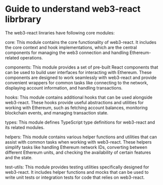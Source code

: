 # Guide to understand web3-react librbrary

The web3-react linraries have following core modules: 

core: This module contains the core functionality of web3-react. It includes the core context and hook implementations, which are the central components for managing the web3 connection and handling Ethereum-related operations.

components: This module provides a set of pre-built React components that can be used to build user interfaces for interacting with Ethereum. These components are designed to work seamlessly with web3-react and provide convenient wrappers for common tasks like connecting to the network, displaying account information, and handling transactions.

hooks: This module contains additional hooks that can be used alongside web3-react. These hooks provide useful abstractions and utilities for working with Ethereum, such as fetching account balances, monitoring blockchain events, and managing transaction state.

types: This module defines TypeScript type definitions for web3-react and its related modules. 

helpers: This module contains various helper functions and utilities that can assist with common tasks when working with web3-react. These helpers simplify tasks like handling Ethereum network IDs, converting between different Ethereum units, and checking the availability of certain features and the state.

test-utils: This module provides testing utilities specifically designed for web3-react. It includes helper functions and mocks that can be used to write unit tests or integration tests for code that relies on web3-react.



